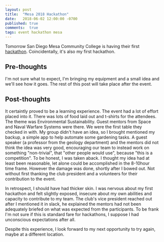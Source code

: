 ```yaml
---
layout: post
title:  "Mesa 2018 Hackathon"
date:   2018-06-02 12:00:00 -0700
published: true
comments:  true
tags: event hackathon mesa
---
```


Tomorrow San Diego Mesa Community College is having their first [hackathon][mesa-csc]. Coincidentally, it's also my first hackathon.

## Pre-thoughts
I'm not sure what to expect, I'm bringing my equipment and a small idea and we'll see how it goes.
The rest of this post will take place after the event.

## Post-thoughts
It certaintly proved to be a learning experience. 
The event had a lot of effort placed into it. There was lots of food laid out and t-shirts for the attendees.
The theme was Environmental Sustainability. Guest mentors from Space and Naval Warfare Systems were there.
We were the first table they checked in with. My group didn't have an idea, so I brought mentioned my backup, a simple app to help automate some gardening tasks.
A guest speaker (a professor from the geology department) and the mentors did not think the idea was very good, encouraging our team to instead work on something "non-trivial", that "other people would use", because "this is a competition". 
To be honest, I was taken aback. I thought my idea had at least been reasonable, let alone could be accomplished in the 8-10hour time frame. 
However the damage was done, shortly after I bowed out. Not without first thanking the club president and a volunteers for their contribution to the event. 

In retrospect, I should have had thicker skin. I was nervous about my first hackathon and felt slightly exposed, insecure about my own abilities and capacity to contribute to my team.
The club's vice president reached out after I mentioned it in slack, he explained the mentors had not been adequately briefed on what was expected from the participants.
To be frank I'm not sure if this is standard fare for hackathons, I suppose I had unconscious expectations after all.

Despite this experience, I look forward to my next opportunity to try again, maybe at a different location.

[mesa-csc]: http://cscmesa.com/mesahacks/
